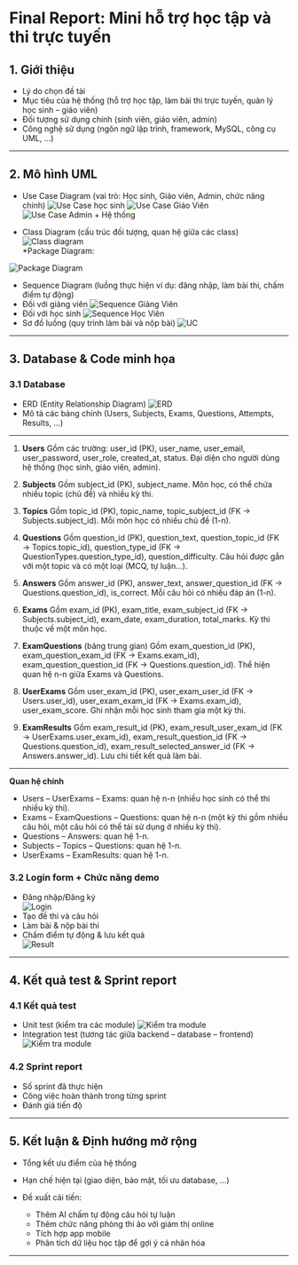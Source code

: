 # Final Report: Mini hỗ trợ học tập và thi trực tuyến

## 1. Giới thiệu

* Lý do chọn đề tài
* Mục tiêu của hệ thống (hỗ trợ học tập, làm bài thi trực tuyến, quản lý học sinh – giáo viên)
* Đối tượng sử dụng chính (sinh viên, giáo viên, admin)
* Công nghệ sử dụng (ngôn ngữ lập trình, framework, MySQL, công cụ UML, …)

---

## 2. Mô hình UML

* Use Case Diagram (vai trò: Học sinh, Giáo viên, Admin, chức năng chính)
![Use Case học sinh](https://github.com/1yn3r/software-engineering-lab/blob/bc52245931fba87d32cd15d9a08a4aa049641219/labs/lab10-final-demo/final-report/Use%20Cases/h%E1%BB%8Dc%20sinh.jpg)
![Use Case Giáo Viên](https://github.com/1yn3r/software-engineering-lab/blob/1c9969ad95aaa989d819b157e89c145f71fd1992/labs/lab02-usecase/NewUC/giaovien.jpg)
![Use Case Admin + Hệ thống](https://github.com/1yn3r/software-engineering-lab/blob/1c9969ad95aaa989d819b157e89c145f71fd1992/labs/lab02-usecase/NewUC/admin%2Bhethong.jpg)


* Class Diagram (cấu trúc đối tượng, quan hệ giữa các class)
![Class diagram](https://github.com/1yn3r/software-engineering-lab/blob/1c9969ad95aaa989d819b157e89c145f71fd1992/labs/lab06-atm-class/Class%20diagram.png)     
*Package Diagram:     

![Package Diagram](https://github.com/1yn3r/software-engineering-lab/blob/1c9969ad95aaa989d819b157e89c145f71fd1992/labs/lab06-atm-class/Package_Diagram.png)   
* Sequence Diagram (luồng thực hiện ví dụ: đăng nhập, làm bài thi, chấm điểm tự động)
* Đối với giảng viên
  ![Sequence Giảng Viên](https://github.com/1yn3r/software-engineering-lab/blob/6279ebd0e6bbbef10d77fdce993835011fb2c52e/labs/lab03-UML/Gi%E1%BA%A3ng%20Vi%C3%AAn.png)
* Đối với học sinh
 ![Sequence Học Viên](https://github.com/1yn3r/software-engineering-lab/blob/6279ebd0e6bbbef10d77fdce993835011fb2c52e/labs/lab03-UML/Student.png)
* Sơ đồ luồng (quy trình làm bài và nộp bài)
![UC ](https://github.com/1yn3r/software-engineering-lab/blob/6279ebd0e6bbbef10d77fdce993835011fb2c52e/labs/lab03-UML/AnhPhanTichNghiepVu1ChucNang.png)
---

## 3. Database & Code minh họa

### 3.1 Database
* ERD (Entity Relationship Diagram)
 ![ERD](https://github.com/1yn3r/software-engineering-lab/blob/6279ebd0e6bbbef10d77fdce993835011fb2c52e/labs/lab05/ERDForMiniAPP.png)
* Mô tả các bảng chính (Users, Subjects, Exams, Questions, Attempts, Results, …)

---

1. **Users**
   Gồm các trường: user_id (PK), user_name, user_email, user_password, user_role, created_at, status.
   Đại diện cho người dùng hệ thống (học sinh, giáo viên, admin).

2. **Subjects**
   Gồm subject_id (PK), subject_name.
   Môn học, có thể chứa nhiều topic (chủ đề) và nhiều kỳ thi.

3. **Topics**
   Gồm topic_id (PK), topic_name, topic_subject_id (FK → Subjects.subject_id).
   Mỗi môn học có nhiều chủ đề (1-n).

4. **Questions**
   Gồm question_id (PK), question_text, question_topic_id (FK → Topics.topic_id), question_type_id (FK → QuestionTypes.question_type_id), question_difficulty.
   Câu hỏi được gắn với một topic và có một loại (MCQ, tự luận...).

5. **Answers**
   Gồm answer_id (PK), answer_text, answer_question_id (FK → Questions.question_id), is_correct.
   Mỗi câu hỏi có nhiều đáp án (1-n).

6. **Exams**
   Gồm exam_id (PK), exam_title, exam_subject_id (FK → Subjects.subject_id), exam_date, exam_duration, total_marks.
   Kỳ thi thuộc về một môn học.

7. **ExamQuestions** (bảng trung gian)
   Gồm exam_question_id (PK), exam_question_exam_id (FK → Exams.exam_id), exam_question_question_id (FK → Questions.question_id).
   Thể hiện quan hệ n-n giữa Exams và Questions.

8. **UserExams**
   Gồm user_exam_id (PK), user_exam_user_id (FK → Users.user_id), user_exam_exam_id (FK → Exams.exam_id), user_exam_score.
   Ghi nhận mỗi học sinh tham gia một kỳ thi.

9. **ExamResults**
   Gồm exam_result_id (PK), exam_result_user_exam_id (FK → UserExams.user_exam_id), exam_result_question_id (FK → Questions.question_id), exam_result_selected_answer_id (FK → Answers.answer_id).
   Lưu chi tiết kết quả làm bài.

---

**Quan hệ chính**

* Users – UserExams – Exams: quan hệ n-n (nhiều học sinh có thể thi nhiều kỳ thi).
* Exams – ExamQuestions – Questions: quan hệ n-n (một kỳ thi gồm nhiều câu hỏi, một câu hỏi có thể tái sử dụng ở nhiều kỳ thi).
* Questions – Answers: quan hệ 1-n.
* Subjects – Topics – Questions: quan hệ 1-n.
* UserExams – ExamResults: quan hệ 1-n.

### 3.2 Login form + Chức năng demo

* Đăng nhập/Đăng ký    
  ![Login](https://github.com/1yn3r/software-engineering-lab/blob/a7203e2732188ed0f1c0d87c405463fcc9c3ecd9/labs/lab04-login-form/loginform_image.png)     
* Tạo đề thi và câu hỏi    
* Làm bài & nộp bài thi   
* Chấm điểm tự động & lưu kết quả   
    ![Result](https://github.com/1yn3r/software-engineering-lab/blob/7fc96f4f434db71cb7bca4483003f1909dd35748/labs/lab07/z7057178444065_1b7446cad25de483feaa08054af5242f.jpg)    

---

## 4. Kết quả test & Sprint report

### 4.1 Kết quả test

* Unit test (kiểm tra các module)
 ![Kiểm tra module](https://github.com/1yn3r/software-engineering-lab/blob/7fc96f4f434db71cb7bca4483003f1909dd35748/labs/lab08/UnitTest.png)
* Integration test (tương tác giữa backend – database – frontend)
  ![Kiểm tra module](https://github.com/1yn3r/software-engineering-lab/blob/main/labs/lab08/%E1%BA%A2nh%20pass&fail.png?raw=true)

### 4.2 Sprint report

* Số sprint đã thực hiện
* Công việc hoàn thành trong từng sprint
* Đánh giá tiến độ 

---

## 5. Kết luận & Định hướng mở rộng

* Tổng kết ưu điểm của hệ thống
* Hạn chế hiện tại (giao diện, bảo mật, tối ưu database, …)
* Đề xuất cải tiến:

  * Thêm AI chấm tự động câu hỏi tự luận
  * Thêm chức năng phòng thi ảo với giám thị online
  * Tích hợp app mobile
  * Phân tích dữ liệu học tập để gợi ý cá nhân hóa

---


